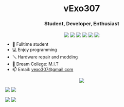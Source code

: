 <h1 align="center"> vExo307 </h1>
<h3 align="center">Student, Developer, Enthusiast</h3>

<p align="center">
<img align="center" src="https://img.shields.io/badge/-vExo307-grey?style=for-the-badge&logo=xbox&logoColor=white&labelColor=388bfd">
<img align="center" src="https://img.shields.io/badge/-vExo307-grey?style=for-the-badge&logo=steam&logoColor=white&labelColor=388bfd">
<img align="center" src="https://img.shields.io/badge/-vExo307-grey?style=for-the-badge&logo=discord&logoColor=white&labelColor=388bfd">
<img align="center" src="https://img.shields.io/badge/-vExo307-grey?style=for-the-badge&logo=reddit&logoColor=white&labelColor=388bfd">
<img align="center" src="https://img.shields.io/badge/-vExo307-grey?style=for-the-badge&logo=twitter&logoColor=white&labelColor=388bfd">
<img align="center" src="https://img.shields.io/badge/-vExo307-grey?style=for-the-badge&logo=youtube&logoColor=white&labelColor=388bfd">
</p>
  
- 📓 Fulltime student 
- 💻 Enjoy programming 
- 🪛 Hardware repair and modding
- 🏫 Dream College: M.I.T
- 📫 Email: <a href="mailto:vexo307@gmail.com">vexo307@gmail.com</a>

<p align="center">
<img align="center" src="https://img.shields.io/badge/-C-grey?style=for-the-badge&logo=c&logoColor=white&labelColor=388bfd">
</p>

<img src="https://github-readme-stats.vercel.app/api?username=vExo307&include_all_commits=true&count_private=true&show_icons=true&line_height=20&title_color=388bfd&icon_color=686770&text_color=388bfd&bg_color=112034">

<img src="https://github-readme-stats.vercel.app/api/top-langs/?username=vExo307&layout=compact&include_all_commits=true&count_private=true&show_icons=true&line_height=20&title_color=388bfd&icon_color=686770&text_color=388bfd&bg_color=112034">

<p align="left">
<img src="https://github-readme-stats.vercel.app/api/pin/?username=vExo307&repo=subsistence-save-manager&include_all_commits=true&count_private=true&show_icons=true&line_height=20&title_color=388bfd&icon_color=686770&text_color=388bfd&bg_color=112034">

<img src="https://github-readme-stats.vercel.app/api/pin/?username=vExo307&repo=subsistence-save-manager&include_all_commits=true&count_private=true&show_icons=true&line_height=20&title_color=388bfd&icon_color=686770&text_color=388bfd&bg_color=112034">

</p>
